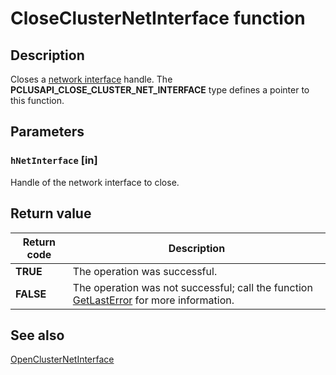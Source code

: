 # CloseClusterNetInterface function

## Description

Closes a [network interface](https://learn.microsoft.com/previous-versions/windows/desktop/mscs/network-interfaces) handle. The **PCLUSAPI_CLOSE_CLUSTER_NET_INTERFACE** type defines a pointer to this function.

## Parameters

### `hNetInterface` [in]

Handle of the network interface to close.

## Return value

| Return code | Description |
| --- | --- |
| **TRUE** | The operation was successful. |
| **FALSE** | The operation was not successful; call the function [GetLastError](https://learn.microsoft.com/windows/desktop/api/errhandlingapi/nf-errhandlingapi-getlasterror) for more information. |

## See also

[OpenClusterNetInterface](https://learn.microsoft.com/windows/desktop/api/clusapi/nf-clusapi-openclusternetinterface)